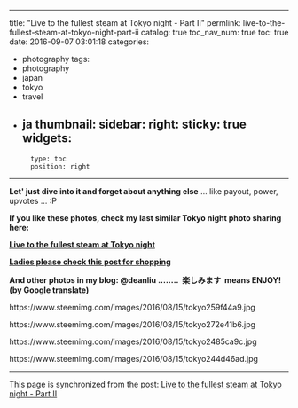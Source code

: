 
---
title: "Live to the fullest steam at Tokyo night - Part II"
permlink: live-to-the-fullest-steam-at-tokyo-night-part-ii
catalog: true
toc_nav_num: true
toc: true
date: 2016-09-07 03:01:18
categories:
- photography
tags:
- photography
- japan
- tokyo
- travel
- ja
thumbnail: 
sidebar:
    right:
        sticky: true
widgets:
    -
        type: toc
        position: right
---


<html>
<p><strong>Let' just dive into it and forget about anything else</strong> ... like payout, power, upvotes ... :P</p>
<p><strong>If you like these photos, check my last similar Tokyo night photo sharing here:</strong></p>
<p><a href="https://steemit.com/photography/@deanliu/live-to-the-fullest-steam-at-tokyo-night"><strong>Live to the fullest steam at Tokyo night</strong></a></p>
<p><a href="https://steemit.com/photography/@deanliu/buy-to-the-fullest-at-tokyo-for-ladies"><strong>Ladies please check this post for shopping</strong></a></p>
<p><strong>And other photos in my blog: @deanliu ........ &nbsp;楽しみます &nbsp;means ENJOY! (by Google translate)</strong></p>
<p>https://www.steemimg.com/images/2016/08/15/tokyo259f44a9.jpg</p>
<p>https://www.steemimg.com/images/2016/08/15/tokyo272e41b6.jpg</p>
<p>https://www.steemimg.com/images/2016/08/15/tokyo2485ca9c.jpg</p>
<p>https://www.steemimg.com/images/2016/08/15/tokyo244d46ad.jpg</p>
</html>

- - -

This page is synchronized from the post: [Live to the fullest steam at Tokyo night - Part II](https://steemit.com/@deanliu/live-to-the-fullest-steam-at-tokyo-night-part-ii)
